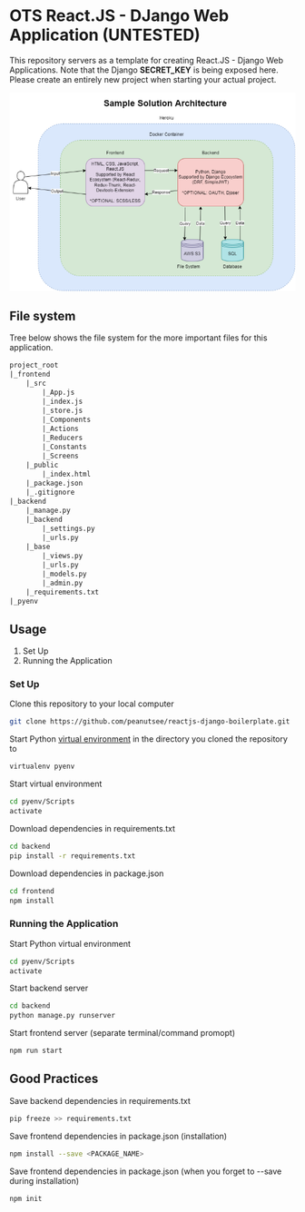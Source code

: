 # OTS React.JS - DJango Web Application (UNTESTED)
This repository servers as a template for creating React.JS - Django Web Applications. Note that the Django <strong>SECRET_KEY</strong> is being exposed here. Please create an entirely new project when starting your actual project.

![Sample Solution Architecture](https://github.com/peanutsee/reactjs-django-boilerplate/blob/main/Sample%20Solution%20Architecture.png)

## File system

Tree below shows the file system for the more important files for this application.

```
project_root
|_frontend
    |_src
        |_App.js
        |_index.js
        |_store.js
        |_Components
        |_Actions
        |_Reducers
        |_Constants
        |_Screens
    |_public
        |_index.html
    |_package.json
    |_.gitignore
|_backend
    |_manage.py
    |_backend
        |_settings.py
        |_urls.py
    |_base
        |_views.py
        |_urls.py
        |_models.py
        |_admin.py
    |_requirements.txt
|_pyenv

```

## Usage

1. Set Up
2. Running the Application

### Set Up

Clone this repository to your local computer

```bash
git clone https://github.com/peanutsee/reactjs-django-boilerplate.git
```

Start Python <a href="https://packaging.python.org/en/latest/guides/installing-using-pip-and-virtual-environments/">virtual environment</a> in the directory you cloned the repository to

```bash
virtualenv pyenv
```

Start virtual environment

```bash
cd pyenv/Scripts
activate
```

Download dependencies in requirements.txt

```bash
cd backend
pip install -r requirements.txt
```

Download dependencies in package.json

```bash
cd frontend
npm install
```

### Running the Application

Start Python virtual environment

```bash
cd pyenv/Scripts
activate
```

Start backend server

```bash
cd backend
python manage.py runserver
```

Start frontend server (separate terminal/command promopt)

```bash
npm run start
```

## Good Practices
Save backend dependencies in requirements.txt
```bash
pip freeze >> requirements.txt
```
Save frontend dependencies in package.json (installation)
```bash
npm install --save <PACKAGE_NAME>
```
Save frontend dependencies in package.json (when you forget to --save during installation)
```bash 
npm init
```